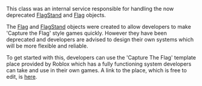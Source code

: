 This class was an internal service responsible for handling the now deprecated [FlagStand](https://developer.roblox.com/en-us/api-reference/class/FlagStand) and [Flag](https://developer.roblox.com/en-us/api-reference/class/Flag) objects.

The [Flag](https://developer.roblox.com/en-us/api-reference/class/Flag) and [FlagStand](https://developer.roblox.com/en-us/api-reference/class/FlagStand) objects were created to allow developers to make 'Capture the Flag' style games quickly. However they have been deprecated and developers are advised to design their own systems which will be more flexible and reliable.

To get started with this, developers can use the 'Capture The Flag' template place provided by Roblox which has a fully functioning system developers can take and use in their own games. A link to the place, which is free to edit, is [here](https://www.roblox.com/games/92721754/Capture-The-Flag#!/about).